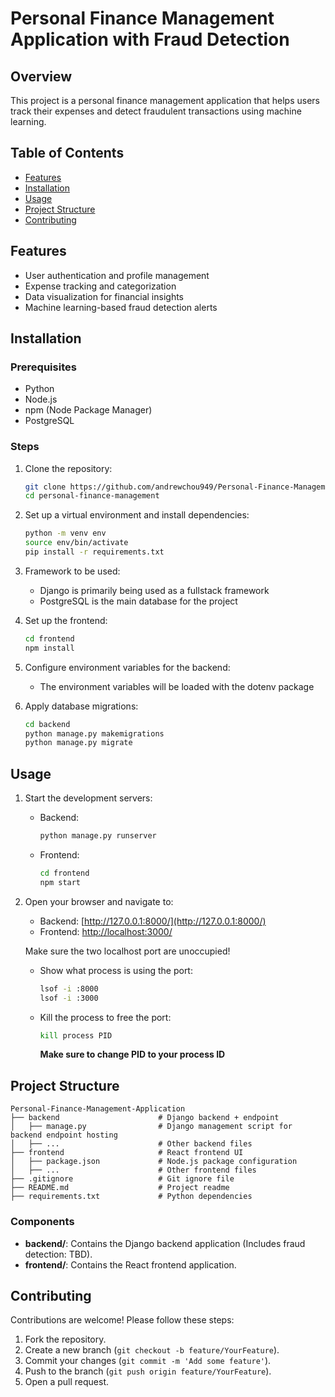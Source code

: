 # Personal Finance Management Application with Fraud Detection

## Overview
This project is a personal finance management application that helps users track their expenses and detect fraudulent transactions using machine learning.

## Table of Contents
- [Features](#features)
- [Installation](#installation)
- [Usage](#usage)
- [Project Structure](#project-structure)
- [Contributing](#contributing)

## Features
- User authentication and profile management
- Expense tracking and categorization
- Data visualization for financial insights
- Machine learning-based fraud detection alerts

## Installation

### Prerequisites
- Python
- Node.js
- npm (Node Package Manager)
- PostgreSQL

### Steps
1. Clone the repository:
    ```bash
    git clone https://github.com/andrewchou949/Personal-Finance-Management-Application.git
    cd personal-finance-management
    ```
2. Set up a virtual environment and install dependencies:
    ```bash
    python -m venv env
    source env/bin/activate
    pip install -r requirements.txt
    ```

3. Framework to be used:
   - Django is primarily being used as a fullstack framework
   - PostgreSQL is the main database for the project

4. Set up the frontend:
    ```bash
    cd frontend
    npm install
    ```

5. Configure environment variables for the backend:
    - The environment variables will be loaded with the dotenv package

6. Apply database migrations:
    ```bash
    cd backend
    python manage.py makemigrations
    python manage.py migrate
    ```

## Usage
1. Start the development servers:
    - Backend:
        ```bash
        python manage.py runserver
        ```
    - Frontend:
        ```bash
        cd frontend
        npm start
        ```

2. Open your browser and navigate to:
    - Backend: [http://127.0.0.1:8000/](http://127.0.0.1:8000/)
    - Frontend: [http://localhost:3000/](http://localhost:3000/)
    
    Make sure the two localhost port are unoccupied!
    - Show what process is using the port:
        ```bash
        lsof -i :8000
        lsof -i :3000
        ```
    - Kill the process to free the port:
        ```bash
        kill process PID
        ```
        **Make sure to change PID to your process ID**

## Project Structure
```plaintext
Personal-Finance-Management-Application
├── backend                      # Django backend + endpoint
│   ├── manage.py                # Django management script for backend endpoint hosting
│   ├── ...                      # Other backend files
├── frontend                     # React frontend UI
│   ├── package.json             # Node.js package configuration
│   ├── ...                      # Other frontend files
├── .gitignore                   # Git ignore file
├── README.md                    # Project readme
├── requirements.txt             # Python dependencies
```

### Components
- **backend/**: Contains the Django backend application (Includes fraud detection: TBD).
- **frontend/**: Contains the React frontend application.

## Contributing
Contributions are welcome! Please follow these steps:
1. Fork the repository.
2. Create a new branch (`git checkout -b feature/YourFeature`).
3. Commit your changes (`git commit -m 'Add some feature'`).
4. Push to the branch (`git push origin feature/YourFeature`).
5. Open a pull request.